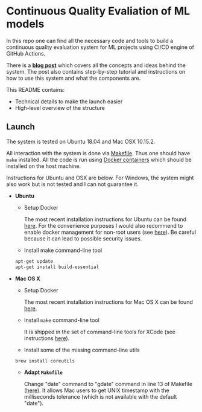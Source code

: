 # Continuous Quality Evaliation of ML models

In this repo one can find all the necessary code and tools to build a continuous quality evaluation system for ML projects using CI/CD engine of GitHub Actions.

There is a **[blog post](https://medium.com/@vovacher/continuous-quality-evaluation-for-ml-projects-using-github-actions-78f2f078e38f)** which covers all the concepts and ideas behind the system. The post also contains step-by-step tutorial and instructions on how to use this system and what the components are.

This README contains:
* Technical details to make the launch easier
* High-level overview of the structure

## Launch

The system is tested on Ubuntu 18.04 and Mac OSX 10.15.2.

All interaction with the system is done via [Makefile](./Makefile). Thus one should have `make` installed. All the code is run using [Docker containers](https://www.docker.com) which should be installed on the host machine.

Instructions for Ubuntu and OSX are below. For Windows, the system might also work but is not tested and I can not guarantee it.

* **Ubuntu**

  * Setup Docker
  
    The most recent installation instructions for Ubuntu can be found [here](https://docs.docker.com/install/linux/docker-ce/ubuntu/). For the convenience purposes I would also recommend to enable docker management for non-root users (see [here](https://docs.docker.com/install/linux/linux-postinstall/)). Be careful because it can lead to possible security issues.
    
  * Install make command-line tool

  ```sh
  apt-get update
  apt-get install build-essential
  ```

* **Mac OS X**

  * Setup Docker
  
    The most recent installation instructions for Mac OS X can be found [here](https://docs.docker.com/docker-for-mac/install/).

  * Install `make` command-line tool
  
    It is shipped in the set of command-line tools for XCode (see instructions [here](https://stackoverflow.com/a/11494872/7196628)).

  * Install some of the missing command-line utils
  
  ```sh
  brew install coreutils
  ```
  
  * **Adapt `Makefile`**
  
    Change "date" command to "gdate" command in line 13 of Makefile ([here](https://github.com/vladimir-chernykh/ml-quality-cicd/blob/master/Makefile#L13)). It allows Mac users to get UNIX timestamp with the milliseconds tolerance (which is not available with the default "date").
